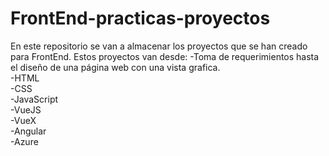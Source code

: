 # FrontEnd-practicas-proyectos

En este repositorio se van a almacenar los proyectos que se han creado para FrontEnd. Estos proyectos van desde:
-Toma de requerimientos hasta el diseño de una página web con una vista grafica. </br>
-HTML</br>
-CSS</br>
-JavaScript</br>
-VueJS</br>
-VueX</br>
-Angular</br>
-Azure</br>
